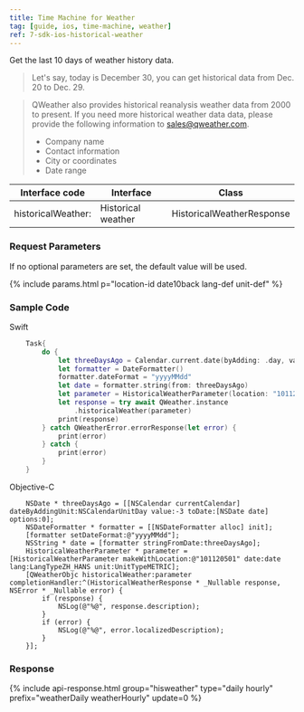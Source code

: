 ```yaml
---
title: Time Machine for Weather
tag: [guide, ios, time-machine, weather]
ref: 7-sdk-ios-historical-weather
---
```


Get the last 10 days of weather history data.

> Let's say, today is December 30, you can get historical data from Dec. 20 to Dec. 29.

> QWeather also provides historical reanalysis weather data from 2000 to present. If you need more historical weather data data, please provide the following information to <sales@qweather.com>.
> 
> * Company name
> * Contact information
> * City or coordinates
> * Date range

| Interface code      | Interface              | Class                      |
| ------------------- | ---------------------- | -------------------------- |
| historicalWeather:      | Historical weather     | HistoricalWeatherResponse      |

### Request Parameters

If no optional parameters are set, the default value will be used.

{% include params.html p="location-id date10back lang-def unit-def" %}

### Sample Code

Swift

```swift
    Task{
        do {
            let threeDaysAgo = Calendar.current.date(byAdding: .day, value: -3, to: Date())!
            let formatter = DateFormatter()
            formatter.dateFormat = "yyyyMMdd"
            let date = formatter.string(from: threeDaysAgo)
            let parameter = HistoricalWeatherParameter(location: "101120501", date: date)
            let response = try await QWeather.instance
                .historicalWeather(parameter)
            print(response)
        } catch QWeatherError.errorResponse(let error) {
            print(error)
        } catch {
            print(error)
        }
    }
```

Objective-C

```objc
    NSDate * threeDaysAgo = [[NSCalendar currentCalendar] dateByAddingUnit:NSCalendarUnitDay value:-3 toDate:[NSDate date] options:0];
    NSDateFormatter * formatter = [[NSDateFormatter alloc] init];
    [formatter setDateFormat:@"yyyyMMdd"];
    NSString * date = [formatter stringFromDate:threeDaysAgo];
    HistoricalWeatherParameter * parameter = [HistoricalWeatherParameter makeWithLocation:@"101120501" date:date lang:LangTypeZH_HANS unit:UnitTypeMETRIC];
    [QWeatherObjc historicalWeather:parameter completionHandler:^(HistoricalWeatherResponse * _Nullable response, NSError * _Nullable error) {
        if (response) {
            NSLog(@"%@", response.description);
        }
        if (error) {
            NSLog(@"%@", error.localizedDescription);
        }
    }];
```

### Response

{% include api-response.html group="hisweather" type="daily hourly" prefix="weatherDaily weatherHourly" update=0 %}
